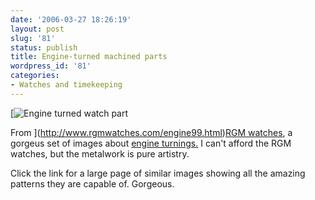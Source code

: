 ```yaml
---
date: '2006-03-27 18:26:19'
layout: post
slug: '81'
status: publish
title: Engine-turned machined parts
wordpress_id: '81'
categories:
- Watches and timekeeping
---
```


[![Engine turned watch part](http://www.rgmwatches.com/gu_007s.jpg)

From ](http://www.rgmwatches.com/engine99.html)[RGM watches](http://www.rgmwatches.com/), a gorgeus set of images about [engine turnings.](http://en.wikipedia.org/wiki/Engine_turnings) I can't afford the RGM watches, but the metalwork is pure artistry.

Click the link for a large page of similar images showing all the amazing patterns they are capable of. Gorgeous.

